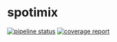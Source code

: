 # spotimix

[![pipeline status](https://gitlab.com/kanehara/spotimix/badges/master/pipeline.svg)](https://gitlab.com/kanehara/spotimix/commits/master)
[![coverage report](https://gitlab.com/kanehara/spotimix/badges/master/coverage.svg)](https://gitlab.com/kanehara/spotimix/commits/master)